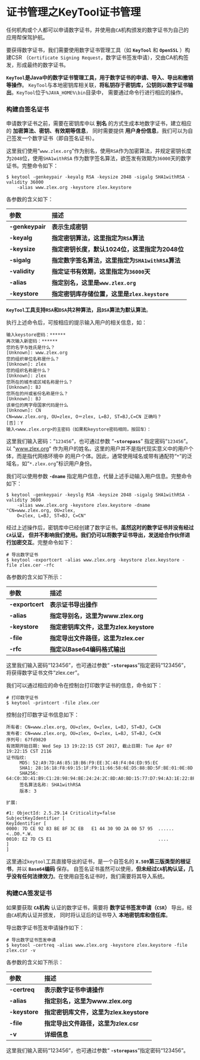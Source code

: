 证书管理之KeyTool证书管理
===============================================================
任何机构或个人都可以申请数字证书，并使用由`CA`机构颁发的数字证书为自己的应用帮保驾护航。

要获得数字证书，我们需要使用数字证书管理工具（如 **`KeyTool`** 和 **`OpenSSL`** ）构建CSR
（`Certificate Signing Request`，数字证书签发申请），交由CA机构签发，形成最终的数字证书。

**`KeyTool`是Java中的数字证书管理工具，用于数字证书的申请、导入、导出和撤销等操作**。
`KeyTool`与本地密钥库相关联，**将私钥存于密钥库，公钥则以数字证书输出**。`KeyTool`位于`%JAVA_HOME%\bin`目录中，
需要通过命令行进行相应的操作。

### 构建自签名证书
申请数字证书之前，需要在密钥库中以 **别名** 的方式生成本地数字证书，建立相应的 **加密算法、密钥、有效期等信息**，
同时需要提供 **用户身份信息**，我们可以为自己签发一个数字证书（即自签名证书）。

这里我们使用“`www.zlex.org`”作为别名，使用`RSA`作为加密算法，并规定密钥长度为`2048`位，使用`SHA1withRSA`
作为数字签名算法，欲签发有效期为`36000`天的数字证书。完整命令如下：
```shell
$ keytool -genkeypair -keyalg RSA -keysize 2048 -sigalg SHA1withRSA -validity 36000
    -alias www.zlex.org -keystore zlex.keystore
```
各参数的含义如下：

| 参数 | 描述 |
|:-----|:-----|
| **-genkeypair** | **表示生成密钥** |
| **-keyalg** | **指定密钥算法，这里指定为`RSA`算法** |
| **-keysize** | **指定密钥长度，默认1024位，这里指定为2048位** |
| **-sigalg** | **指定数字签名算法，这里指定为`SHA1withRSA`算法** |
| **-validity** | **指定证书有效期，这里指定为`36000`天** |
| **-alias** | **指定别名，这里是`www.zlex.org`** |
| **-keystore** | **指定密钥库存储位置，这里是`zlex.keystore`** |

**`KeyTool`工具支持`RSA`和`DSA`共2种算法，且`DSA`算法为默认算法**。

执行上述命令后，可按相应的提示输入用户的相关信息，如：
```
输入keystore密码：******
再次输入新密码：******
您的名字与姓氏是什么？
[Unknown]: www.zlex.org
您的组织单位名称是什么？
[Unknown]: zlex
您的组织名称是什么？
[Unknown]: zlex
您所在的城市或区域名称是什么？
[Unknown]: BJ
您所在的州或省份名称是什么？
[Unknown]: BJ
该单位的两字母国家代码是什么
[Unknown]: CN
CN=www.zlex.org, OU=zlex, O＝zlex, L=BJ, ST=BJ,C=CN 正确吗？
[否]：Y
输入<www.zlex.org>的主密码（如果和keystore密码相同，按回车）：
```
这里我们输入密码：“`123456`”，也可通过参数 “**`-storepass`**” 指定密码“`123456`”。
以 "www.zlex.org" 作为用户的姓名。这里的用户并不是指代现实意义中的用户个体，而是指代网络环境中
的用户个体。因此，通常使用域名或带有通配符“`*`”的泛域名，如“`*.zlex.org`”标识用户身份。

我们可以使用参数 **`-dname`** 指定用户信息，代替上述手动输入用户信息。完整命令如下：
```shell
$ keytool -genkeypair -keyslg RSA -keysize 2048 -sigalg SHA1withRSA -validity 3600
    -alias www.zlex.org -keystore zlex.keystore -dname "CN=www.zlex.org, OU=zlex, 
    O=zlex, L=BJ, ST=BJ, C=CN"
```
经过上述操作后，密钥库中已经创建了数字证书。**虽然这时的数字证书并没有经过`CA`认证，
但并不影响我们使用。我们仍可以将数字证书导出，发送给合作伙伴进行加密交互**。完整命令如下：
```shell
# 导出数字证书
$ keytool -exportcert -alias www.zlex.org -keystore zlex.keystore -file zlex.cer -rfc
```
各参数的含义如下所示：

| 参数 | 描述 |
|:-----|:-----|
| **-exportcert** | **表示证书导出操作** |
| **-alias** | **指定导别名，这里为www.zlex.org** |
| **-keystore** | **指定密钥库文件，这里为zlex.keystore** |
| **-file** | **指定导出文件路径，这里为zlex.cer** |
| **-rfc** | **指定以Base64编码格式输出** |

这里我们输入密码“123456”，也可通过参数“ **`-storepass`**”指定密码“123456”，将获得数字证书文件“zlex.cer”。

我们可以通过相应的命令在控制台打印数字证书的信息，命令如下：
```shell
# 打印数字证书
$ keytool -printcert -file zlex.cer
```
控制台打印数字证书信息如下：
```
所有者: CN=www.zlex.org, OU=zlex, O=zlex, L=BJ, ST=BJ, C=CN
发布者: CN=www.zlex.org, OU=zlex, O=zlex, L=BJ, ST=BJ, C=CN
序列号: 67fd9820
有效期开始日期: Wed Sep 13 19:22:15 CST 2017, 截止日期: Tue Apr 07 19:22:15 CST 2116
证书指纹:
	 MD5: 52:A9:7D:A6:85:1B:B6:F9:EE:3C:48:F4:04:ED:95:EC
	 SHA1: 28:16:18:F8:69:15:1F:F9:11:66:58:6E:D5:88:BD:5F:BE:01:0E:8D
	 SHA256: 64:C0:3D:41:B9:C1:28:98:94:BE:24:24:2C:8D:A0:BD:15:77:D7:94:A3:1E:22:8F:33:F9:59:D8:B3:E7:B2:69
	 签名算法名称: SHA1withRSA
	 版本: 3

扩展: 

#1: ObjectId: 2.5.29.14 Criticality=false
SubjectKeyIdentifier [
KeyIdentifier [
0000: 7D CE 92 83 BE 8F 3C EB   E1 44 30 9D 2A 00 57 95  ......<..D0.*.W.
0010: E2 7D C5 E1                                        ....
]
]
```
这里通过`keytool`工具直接导出的证书，是一个自签名的 **`X.509`第三版类型的根证书**，并以 **`Base64`编码** 保存。
自签名证书虽然可以使用，**但未经过`CA`机构认证，几乎没有任何法律效力**。在使用自签名证书时，我们需要将其导入系统。

### 构建CA签发证书
如果要获取 **`CA`机构** 认证的数字证书，需要将 **数字证书签发申请（`CSR`）** 导出，经由`CA`机构认证并颁发，
同时将认证后的证书导入 **本地密钥库和信任库**。

导出数字证书签发申请操作如下：
```shell
# 导出数字证书签发申请
$ keytool -certreq -alias www.zlex.org -keystore zlex.keystore -file zlex.csr -v
```
各参数的含义如下所示：

| 参数 | 描述 |
|:-----|:-----|
| **-certreq** | **表示数字证书申请操作** |
| **-alias** | **指定别名，这里为www.zlex.org** |
| **-keystore** | **指定密钥库文件，这里为zlex.keystore** |
| **-file** | **指定导出文件路径，这里为zlex.csr** |
| **-v** | **详细信息** |

这里我们输入密码“123456”，也可通过参数“ **`-storepass`**”指定密码“123456”。








